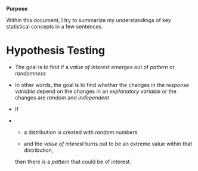 **Purpose**

Within this document, I try to summarize my understandings of key statistical concepts in a few sentences.

# Hypothesis Testing

- The goal is to find if a _value of interest_  emerges out of _pattern_ or _randomness_ 

- In other words, the goal is to find whether the changes in the _response variable_ depend on the changes in an _explanatory variable_ or the changes are _random_ and _independent_

- If 

- - a distribution is created with _random_ numbers
  
  - and the _value of interest_ turns out to be an extreme value within that distribution,
  
  then there is a _pattern_ that could be of interest. 
